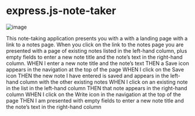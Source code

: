 # express.js-note-taker

![image](https://user-images.githubusercontent.com/79488120/122480511-f8bd4980-cf9a-11eb-9804-b577716002d6.png)


This note-taking application
presents you with a with a landing page with a link to a notes page.
When you click on the link to the notes page
you are presented with a page of existing notes listed in the left-hand column, plus empty fields to enter a new note title and the note’s text in the right-hand column.
WHEN I enter a new note title and the note’s text
THEN a Save icon appears in the navigation at the top of the page
WHEN I click on the Save icon
THEN the new note I have entered is saved and appears in the left-hand column with the other existing notes
WHEN I click on an existing note in the list in the left-hand column
THEN that note appears in the right-hand column
WHEN I click on the Write icon in the navigation at the top of the page
THEN I am presented with empty fields to enter a new note title and the note’s text in the right-hand column